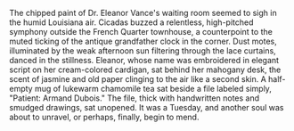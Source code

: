 The chipped paint of Dr. Eleanor Vance's waiting room seemed to sigh in the humid Louisiana air.  Cicadas buzzed a relentless, high-pitched symphony outside the French Quarter townhouse, a counterpoint to the muted ticking of the antique grandfather clock in the corner.  Dust motes, illuminated by the weak afternoon sun filtering through the lace curtains, danced in the stillness. Eleanor, whose name was embroidered in elegant script on her cream-colored cardigan, sat behind her mahogany desk, the scent of jasmine and old paper clinging to the air like a second skin.  A half-empty mug of lukewarm chamomile tea sat beside a file labeled simply, "Patient:  Armand Dubois."  The file, thick with handwritten notes and smudged drawings, sat unopened.  It was a Tuesday, and another soul was about to unravel, or perhaps, finally, begin to mend.
